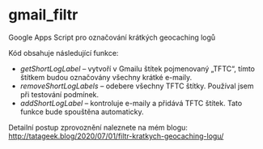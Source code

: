 # gmail_filtr
Google Apps Script pro označování krátkých geocaching logů

Kód obsahuje následující funkce:

<ul>
  <li><i>getShortLogLabel</i> – vytvoří v Gmailu štítek pojmenovaný „TFTC“, tímto štítkem budou označovány všechny krátké e-maily.</li>
  <li><i>removeShortLogLabels</i> – odebere všechny TFTC štítky. Používal jsem při testování podmínek.</li>  
  <li><i>addShortLogLabel</i> – kontroluje e-maily a přidává TFTC štítek. Tato funkce bude spouštěna automaticky.</li>
</ul>

Detailní postup zprovoznění naleznete na mém blogu: http://tatageek.blog/2020/07/01/filtr-kratkych-geocaching-logu/
